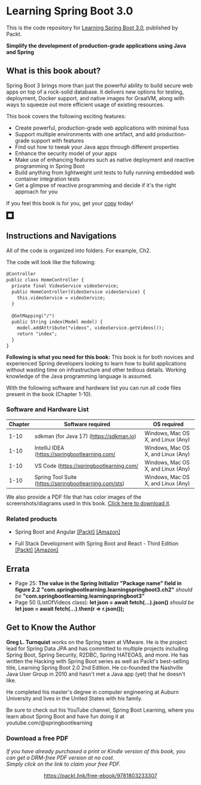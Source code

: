 # Learning Spring Boot 3.0

<a href="https://www.packtpub.com/product/learning-spring-boot-30-third-edition/9781803233307?utm_source=github&utm_medium=repository&utm_campaign=9781803233307"><img src="https://static.packt-cdn.com/products/9781803233307/cover/smaller" alt="" height="256px" align="right"></a>

This is the code repository for [Learning Spring Boot 3.0](https://www.packtpub.com/product/learning-spring-boot-30-third-edition/9781803233307?utm_source=github&utm_medium=repository&utm_campaign=9781803233307), published by Packt.

**Simplify the development of production-grade applications using Java and Spring**

## What is this book about?
Spring Boot 3 brings more than just the powerful ability to build secure web apps on top of a rock-solid database. It delivers new options for testing, deployment, Docker support, and native images for GraalVM, along with ways to squeeze out more efficient usage of existing resources.

This book covers the following exciting features:
* Create powerful, production-grade web applications with minimal fuss
* Support multiple environments with one artifact, and add production-grade support with features
* Find out how to tweak your Java apps through different properties
* Enhance the security model of your apps
* Make use of enhancing features such as native deployment and reactive programming in Spring Boot
* Build anything from lightweight unit tests to fully running embedded web container integration tests
* Get a glimpse of reactive programming and decide if it's the right approach for you

If you feel this book is for you, get your [copy](https://www.amazon.com/dp/1803233303) today!

<a href="https://www.packtpub.com/?utm_source=github&utm_medium=banner&utm_campaign=GitHubBanner"><img src="https://raw.githubusercontent.com/PacktPublishing/GitHub/master/GitHub.png" 
alt="https://www.packtpub.com/" border="5" /></a>

## Instructions and Navigations
All of the code is organized into folders. For example, Ch2.

The code will look like the following:
```
@Controller
public class HomeController {
  private final VideoService videoService;
  public HomeController(VideoService videoService) {
    this.videoService = videoService;
  }

  @GetMapping("/")
  public String index(Model model) {
    model.addAttribute("videos", videoService.getVideos());
    return "index";
  }
}
```

**Following is what you need for this book:**
This book is for both novices and experienced Spring developers looking to learn how to build applications without wasting time on infrastructure and other tedious details. Working knowledge of the Java programming language is assumed.

With the following software and hardware list you can run all code files present in the book (Chapter 1-10).
### Software and Hardware List
| Chapter | Software required | OS required |
| -------- | ------------------------------------ | ----------------------------------- |
| 1-10 | sdkman (for Java 17) (https://sdkman.io) | Windows, Mac OS X, and Linux (Any) |
| 1-10 | IntelliJ IDEA (https://springbootlearning.com/ | Windows, Mac OS X, and Linux (Any) |
| 1-10 | VS Code (https://springbootlearning.com/ | Windows, Mac OS X, and Linux (Any) |
| 1-10 | Spring Tool Suite (https://springbootlearning.com/sts) | Windows, Mac OS X, and Linux (Any) |

We also provide a PDF file that has color images of the screenshots/diagrams used in this book. [Click here to download it](https://packt.link/FvE6S).

### Related products
* Spring Boot and Angular [[Packt]](https://www.packtpub.com/product/spring-boot-and-angular/9781803243214?utm_source=github&utm_medium=repository&utm_campaign=9781803243214) [[Amazon]](https://www.amazon.com/dp/180324321X)

* Full Stack Development with Spring Boot and React - Third Edition [[Packt]](https://www.packtpub.com/product/full-stack-development-with-spring-boot-and-react-third-edition/9781801816786?utm_source=github&utm_medium=repository&utm_campaign=9781801816786) [[Amazon]](https://www.amazon.com/dp/1801816786)

## Errata 
 * Page 25:  **The value in the Spring Initializr "Package name" field in figure 2.2 "com.springbootlearning.learningspringboot3.ch2"** _should be_ **"com.springbootlearning.learningspringboot3"**
  * Page 50 (ListOfVideos class):  **let json = await fetch(...).json()** _should be_ **let json = await fetch(...).then(r => r.json());**

## Get to Know the Author
**Greg L. Turnquist** works on the Spring team at VMware. He is the project lead for Spring Data JPA and has committed to multiple projects including Spring Boot, Spring Security, R2DBC, Spring HATEOAS, and more. He has written the Hacking with Spring Boot series as well as Packt's best-selling title, Learning Spring Boot 2.0 2nd Edition. He co-founded the Nashville Java User Group in 2010 and hasn't met a Java app (yet) that he doesn't like.

He completed his master's degree in computer engineering at Auburn University and lives in the United States with his family.

Be sure to check out his YouTube channel, Spring Boot Learning, where you learn about Spring Boot and have fun doing it at youtube.com/@springbootlearning

### Download a free PDF

 <i>If you have already purchased a print or Kindle version of this book, you can get a DRM-free PDF version at no cost.<br>Simply click on the link to claim your free PDF.</i>
<p align="center"> <a href="https://packt.link/free-ebook/9781803233307">https://packt.link/free-ebook/9781803233307 </a> </p>
